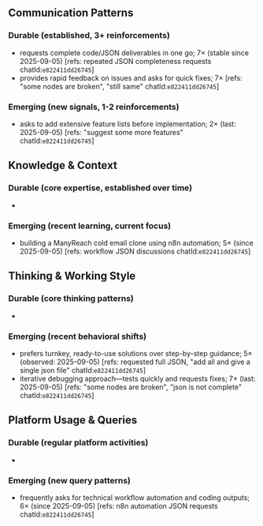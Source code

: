 ## Communication Patterns
### Durable (established, 3+ reinforcements)
- requests complete code/JSON deliverables in one go; 7× (stable since 2025-09-05) [refs: repeated JSON completeness requests chatId:`e822411dd26745`]
- provides rapid feedback on issues and asks for quick fixes; 7× [refs: "some nodes are broken", "still same" chatId:`e822411dd26745`]

### Emerging (new signals, 1-2 reinforcements)
- asks to add extensive feature lists before implementation; 2× (last: 2025-09-05) [refs: "suggest some more features" chatId:`e822411dd26745`]

## Knowledge & Context
### Durable (core expertise, established over time)
-

### Emerging (recent learning, current focus)
- building a ManyReach cold email clone using n8n automation; 5× (since 2025-09-05) [refs: workflow JSON discussions chatId:`e822411dd26745`]

## Thinking & Working Style
### Durable (core thinking patterns)
-

### Emerging (recent behavioral shifts)
- prefers turnkey, ready-to-use solutions over step-by-step guidance; 5× (observed: 2025-09-05) [refs: requested full JSON, "add all and give a single json file" chatId:`e822411dd26745`]
- iterative debugging approach—tests quickly and requests fixes; 7× (last: 2025-09-05) [refs: "some nodes are broken", "json is not complete" chatId:`e822411dd26745`]

## Platform Usage & Queries
### Durable (regular platform activities)
-

### Emerging (new query patterns)
- frequently asks for technical workflow automation and coding outputs; 6× (since 2025-09-05) [refs: n8n automation JSON requests chatId:`e822411dd26745`]